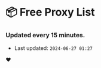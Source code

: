 # :package: Free Proxy List
### Updated every 15 minutes.

- Last updated: `2024-06-27 01:27`

:heart:

